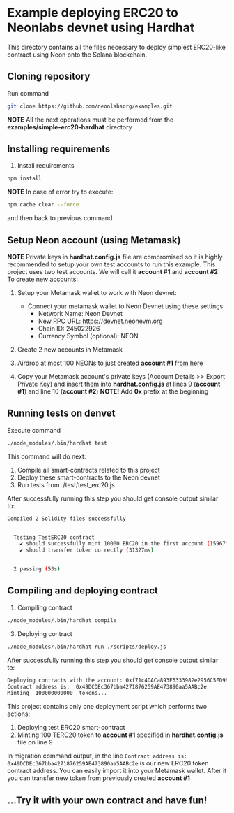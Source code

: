 # Example deploying ERC20 to Neonlabs devnet using Hardhat
This directory contains all the files necessary to deploy simplest ERC20-like contract using Neon onto the Solana blockchain.

## Cloning repository
Run command
```sh
git clone https://github.com/neonlabsorg/examples.git
```

**NOTE** All the next operations must be performed from the **examples/simple-erc20-hardhat** directory

## Installing requirements

1. Install requirements

```sh
npm install
```

**NOTE** In case of error try to execute:
```sh
npm cache clear --force
```
and then back to previous command

## Setup Neon account (using Metamask)

**NOTE** Private keys in **hardhat.config.js** file are compromised so it is highly recommended to setup your own test
accounts to run this example. This project uses two test accounts. We will call it **account #1** and **account #2**
To create new accounts:
1. Setup your Metamask wallet to work with Neon devnet:

    - Connect your metamask wallet to Neon Devnet using these settings:
        - Network Name: Neon Devnet
        - New RPC URL: https://devnet.neonevm.org
        - Chain ID: 245022926
        - Currency Symbol (optional): NEON

2. Create 2 new accounts in Metamask
3. Airdrop at most 100 NEONs to just created **account #1** [from here](https://neonfaucet.org/)
4. Copy your Metamask account's private keys (Account Details >> Export Private Key) and insert them into **hardhat.config.js**
   at lines 9 (**account #1**) and line 10 (**account #2**) **NOTE!** Add **0x** prefix at the beginning

## Running tests on denvet

Execute command

```sh
./node_modules/.bin/hardhat test
```

This command will do next:
1. Compile all smart-contracts related to this project
2. Deploy these smart-contracts to the Neon devnet
3. Run tests from ./test/test_erc20.js

After successfully running this step you should get console output similar to:
```sh
Compiled 2 Solidity files successfully


  Testing TestERC20 contract
    ✔ should successfully mint 10000 ERC20 in the first account (15967ms)
    ✔ should transfer token correctly (31327ms)


  2 passing (53s)

```

## Compiling and deploying contract

1. Compiling contract
```sh
./node_modules/.bin/hardhat compile
```
3. Deploying contract
```sh
./node_modules/.bin/hardhat run ./scripts/deploy.js
```

After successfully running this step you should get console output similar to:

```sh
Deploying contracts with the account: 0xf71c4DACa893E5333982e2956C5ED9B648818376
Contract address is:  0x49DCDEc367bba4271876259AE473890aa5AABc2e
Minting  100000000000  tokens...

```

This project contains only one deployment script which performs two actions:
1. Deploying test ERC20 smart-contract
2. Minting 100 TERC20 token
   to **account #1** specified in **hardhat.config.js** file on line 9

In migration command output, in the line ```Contract address is:  0x49DCDEc367bba4271876259AE473890aa5AABc2e``` is our
new ERC20 token contract address. You can easily import it into your Metamask wallet. After it you can transfer new
token from previously created **account #1**

## ...Try it with your own contract and have fun!
